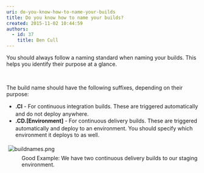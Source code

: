 ```yaml
---
uri: do-you-know-how-to-name-your-builds
title: Do you know how to name your builds?
created: 2015-11-02 10:44:59
authors:
  - id: 37
    title: Ben Cull
---
```





<span class='intro'> You should always follow a naming standard when naming your builds. This helps you identify their purpose at a glance. </span>

<p>​</p><p>The build name should have the following suffixes, depending on their purpose&#58;</p><ul><li><span style="line-height&#58;20.8px;"><strong>.CI</strong> - For continuous integration builds. These are triggered automatically and do not deploy anywhere.<br></span></li><li><span style="line-height&#58;20.8px;"><strong>.CD.[Environment]</strong> - For continuous delivery builds. These are triggered automatically and deploy to an environment. You should specify which environment it deploys to as well.</span></li></ul><div><span style="line-height&#58;20.8px;"><img src="/PublishingImages/buildnames.png" alt="buildnames.png" style="margin&#58;5px;" /><br></span></div><dd class="ssw15-rteElement-FigureGood">Good Example&#58;&#160;We have two continuous delivery​&#160;builds to our staging environment.</dd><div><span style="line-height&#58;20.8px;"><br></span></div>


